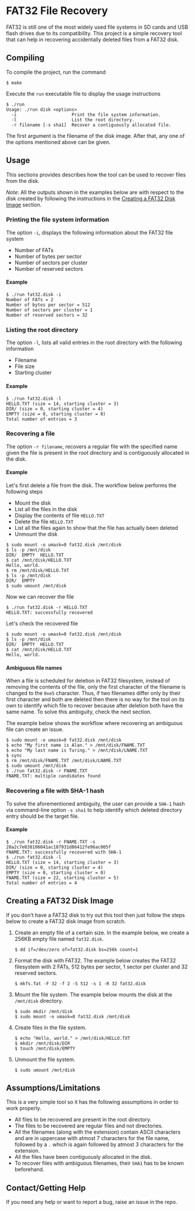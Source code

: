 # FAT32 File Recovery

FAT32 is still one of the most widely used file systems in SD cards and USB flash drives due to its compatibility. This project is a simple recovery tool that can help in recovering accidentally deleted files from a FAT32 disk.

## Compiling

To compile the project, run the command

```
$ make
```

Execute the `run` executable file to display the usage instructions

```
$ ./run
Usage: ./run disk <options>
  -i                     Print the file system information.
  -l                     List the root directory.
  -r filename [-s sha1]  Recover a contiguously allocated file.
```

The first argument is the filename of the disk image. After that, any one of the options mentioned above can be given.

## Usage

This sections provides describes how the tool can be used to recover files from the disk.

_Note:_ All the outputs shown in the examples below are with respect to the disk created by following the instructions in the [Creating a FAT32 Disk Image](#Creating-a-FAT32-Disk-Image) section.

### Printing the file system information

The option `-i`, displays the following information about the FAT32 file system

- Number of FATs
- Number of bytes per sector
- Number of sectors per cluster
- Number of reserved sectors

#### Example

```
$ ./run fat32.disk -i
Number of FATs = 2
Number of bytes per sector = 512
Number of sectors per cluster = 1
Number of reserved sectors = 32
```

### Listing the root directory

The option `-l`, lists all valid entries in the root directory with the following information

- Filename
- File size
- Starting cluster

#### Example

```
$ ./run fat32.disk -l
HELLO.TXT (size = 14, starting cluster = 3)
DIR/ (size = 0, starting cluster = 4)
EMPTY (size = 0, starting cluster = 0)
Total number of entries = 3
```

### Recovering a file

The option `-r filename`, recovers a regular file with the specified name given the file is present in the root directory and is contiguously allocated in the disk.

#### Example

Let's first delete a file from the disk. The workflow below performs the following steps

- Mount the disk
- List all the files in the disk
- Display the contents of file `HELLO.TXT`
- Delete the file `HELLO.TXT`
- List all the files again to show that the file has actually been deleted
- Unmount the disk

```
$ sudo mount -o umask=0 fat32.disk /mnt/disk
$ ls -p /mnt/disk
DIR/  EMPTY  HELLO.TXT
$ cat /mnt/disk/HELLO.TXT
Hello, world.
$ rm /mnt/disk/HELLO.TXT
$ ls -p /mnt/disk
DIR/  EMPTY
$ sudo umount /mnt/disk
```

Now we can recover the file

```
$ ./run fat32.disk -r HELLO.TXT
HELLO.TXT: successfully recovered
```

Let's check the recovered file

```
$ sudo mount -o umask=0 fat32.disk /mnt/disk
$ ls -p /mnt/disk
DIR/  EMPTY  HELLO.TXT
$ cat /mnt/disk/HELLO.TXT
Hello, world.
```

#### Ambiguous file names

When a file is scheduled for deletion in FAT32 filesystem, instead of removing the contents of the file, only the first character of the filename is changed to the `0xe5` character. Thus, if two filenames differ only by their first character and both are deleted then there is no way for the tool on its own to identify which file to recover because after deletion both have the same name. To solve this ambiguity, check the next section.

The example below shows the workflow where recovering an ambiguous file can create an issue.

```
$ sudo mount -o umask=0 fat32.disk /mnt/disk
$ echo "My first name is Alan." > /mnt/disk/FNAME.TXT
$ echo "My last name is Turing." > /mnt/disk/LNAME.TXT
$ sync
$ rm /mnt/disk/FNAME.TXT /mnt/disk/LNAME.TXT
$ sudo umount /mnt/disk
$ ./run fat32.disk -r FNAME.TXT
FNAME.TXT: multiple candidates found
```

### Recovering a file with SHA-1 hash

To solve the aforementioned ambiguity, the user can provide a `SHA-1` hash via command-line option `-s sha1` to help identify which deleted directory entry should be the target file.

#### Example

```
$ ./run fat32.disk -r FNAME.TXT -s 28a2c7e038106041ac187931d86412fe96ac005f
FNAME.TXT: successfully recovered with SHA-1
$ ./run fat32.disk -l
HELLO.TXT (size = 14, starting cluster = 3)
DIR/ (size = 0, starting cluster = 4)
EMPTY (size = 0, starting cluster = 0)
FNAME.TXT (size = 22, starting cluster = 5)
Total number of entries = 4
```

## Creating a FAT32 Disk Image

If you don't have a FAT32 disk to try out this tool then just follow the steps below to create a FAT32 disk image from scratch.

1. Create an empty file of a certain size. In the example below, we create a 256KB empty file named `fat32.disk`.

   ```[bash]
   $ dd if=/dev/zero of=fat32.disk bs=256k count=1
   ```

1. Format the disk with FAT32. The example below creates the FAT32 filesystem with 2 FATs, 512 bytes per sector, 1 sector per cluster and 32 reserved sectors.

   ```[bash]
   $ mkfs.fat -F 32 -f 2 -S 512 -s 1 -R 32 fat32.disk
   ```

1. Mount the file system. The example below mounts the disk at the `/mnt/disk` directory.

   ```
   $ sudo mkdir /mnt/disk
   $ sudo mount -o umask=0 fat32.disk /mnt/disk
   ```

1. Create files in the file system.

   ```
   $ echo "Hello, world." > /mnt/disk/HELLO.TXT
   $ mkdir /mnt/disk/DIR
   $ touch /mnt/disk/EMPTY
   ```

1. Unmount the file system.
   ```
   $ sudo umount /mnt/disk
   ```

## Assumptions/Limitations

This is a very simple tool so it has the following assumptions in order to work properly.

- All files to be recovered are present in the root directory.
- The files to be recovered are regular files and not directories.
- All the filenames (along with the extension) contain ASCII characters and are in uppercase with atmost 7 characters for the file name, followed by a `.` which is again followed by atmost 3 characters for the extension.
- All the files have been contiguously allocated in the disk.
- To recover files with ambiguous filenames, their `SHA1` has to be known beforehand.

## Contact/Getting Help

If you need any help or want to report a bug, raise an issue in the repo.
